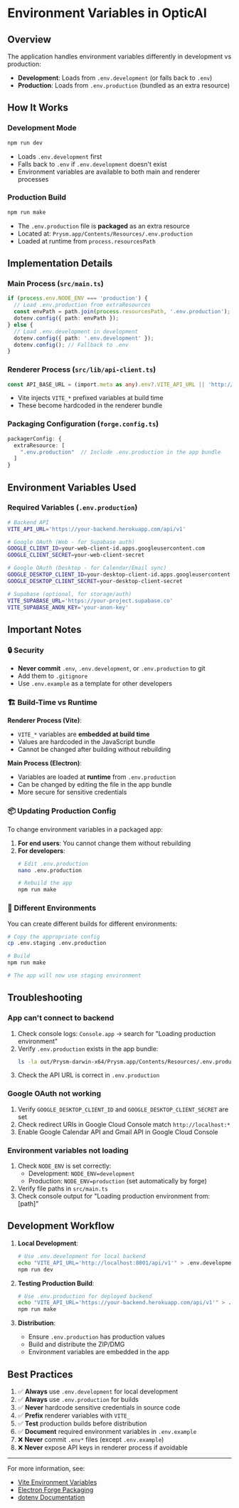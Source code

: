 # Environment Variables in OpticAI

## Overview

The application handles environment variables differently in development vs production:

- **Development**: Loads from `.env.development` (or falls back to `.env`)
- **Production**: Loads from `.env.production` (bundled as an extra resource)

## How It Works

### Development Mode
```bash
npm run dev
```
- Loads `.env.development` first
- Falls back to `.env` if `.env.development` doesn't exist
- Environment variables are available to both main and renderer processes

### Production Build
```bash
npm run make
```
- The `.env.production` file is **packaged** as an extra resource
- Located at: `Prysm.app/Contents/Resources/.env.production`
- Loaded at runtime from `process.resourcesPath`

## Implementation Details

### Main Process (`src/main.ts`)
```typescript
if (process.env.NODE_ENV === 'production') {
  // Load .env.production from extraResources
  const envPath = path.join(process.resourcesPath, '.env.production');
  dotenv.config({ path: envPath });
} else {
  // Load .env.development in development
  dotenv.config({ path: '.env.development' });
  dotenv.config(); // Fallback to .env
}
```

### Renderer Process (`src/lib/api-client.ts`)
```typescript
const API_BASE_URL = (import.meta as any).env?.VITE_API_URL || 'http://localhost:8001/api/v1';
```
- Vite injects `VITE_*` prefixed variables at build time
- These become hardcoded in the renderer bundle

### Packaging Configuration (`forge.config.ts`)
```typescript
packagerConfig: {
  extraResource: [
    ".env.production"  // Include .env.production in the app bundle
  ]
}
```

## Environment Variables Used

### Required Variables (`.env.production`)
```bash
# Backend API
VITE_API_URL='https://your-backend.herokuapp.com/api/v1'

# Google OAuth (Web - for Supabase auth)
GOOGLE_CLIENT_ID=your-web-client-id.apps.googleusercontent.com
GOOGLE_CLIENT_SECRET=your-web-client-secret

# Google OAuth (Desktop - for Calendar/Email sync)
GOOGLE_DESKTOP_CLIENT_ID=your-desktop-client-id.apps.googleusercontent.com
GOOGLE_DESKTOP_CLIENT_SECRET=your-desktop-client-secret

# Supabase (optional, for storage/auth)
VITE_SUPABASE_URL='https://your-project.supabase.co'
VITE_SUPABASE_ANON_KEY='your-anon-key'
```

## Important Notes

### 🔒 Security
- **Never commit** `.env`, `.env.development`, or `.env.production` to git
- Add them to `.gitignore`
- Use `.env.example` as a template for other developers

### 🏗️ Build-Time vs Runtime

**Renderer Process (Vite)**:
- `VITE_*` variables are **embedded at build time**
- Values are hardcoded in the JavaScript bundle
- Cannot be changed after building without rebuilding

**Main Process (Electron)**:
- Variables are loaded at **runtime** from `.env.production`
- Can be changed by editing the file in the app bundle
- More secure for sensitive credentials

### 📦 Updating Production Config

To change environment variables in a packaged app:

1. **For end users**: You cannot change them without rebuilding
2. **For developers**: 
   ```bash
   # Edit .env.production
   nano .env.production
   
   # Rebuild the app
   npm run make
   ```

### 🔄 Different Environments

You can create different builds for different environments:

```bash
# Copy the appropriate config
cp .env.staging .env.production

# Build
npm run make

# The app will now use staging environment
```

## Troubleshooting

### App can't connect to backend
1. Check console logs: `Console.app` → search for "Loading production environment"
2. Verify `.env.production` exists in the app bundle:
   ```bash
   ls -la out/Prysm-darwin-x64/Prysm.app/Contents/Resources/.env.production
   ```
3. Check the API URL is correct in `.env.production`

### Google OAuth not working
1. Verify `GOOGLE_DESKTOP_CLIENT_ID` and `GOOGLE_DESKTOP_CLIENT_SECRET` are set
2. Check redirect URIs in Google Cloud Console match `http://localhost:*`
3. Enable Google Calendar API and Gmail API in Google Cloud Console

### Environment variables not loading
1. Check `NODE_ENV` is set correctly:
   - Development: `NODE_ENV=development`
   - Production: `NODE_ENV=production` (set automatically by forge)
2. Verify file paths in `src/main.ts`
3. Check console output for "Loading production environment from: [path]"

## Development Workflow

1. **Local Development**:
   ```bash
   # Use .env.development for local backend
   echo "VITE_API_URL='http://localhost:8001/api/v1'" > .env.development
   npm run dev
   ```

2. **Testing Production Build**:
   ```bash
   # Use .env.production for deployed backend
   echo "VITE_API_URL='https://your-backend.herokuapp.com/api/v1'" > .env.production
   npm run make
   ```

3. **Distribution**:
   - Ensure `.env.production` has production values
   - Build and distribute the ZIP/DMG
   - Environment variables are embedded in the app

## Best Practices

1. ✅ **Always** use `.env.development` for local development
2. ✅ **Always** use `.env.production` for builds
3. ✅ **Never** hardcode sensitive credentials in source code
4. ✅ **Prefix** renderer variables with `VITE_`
5. ✅ **Test** production builds before distribution
6. ✅ **Document** required environment variables in `.env.example`
7. ❌ **Never** commit `.env*` files (except `.env.example`)
8. ❌ **Never** expose API keys in renderer process if avoidable

---

For more information, see:
- [Vite Environment Variables](https://vitejs.dev/guide/env-and-mode.html)
- [Electron Forge Packaging](https://www.electronforge.io/config/makers)
- [dotenv Documentation](https://github.com/motdotla/dotenv)

